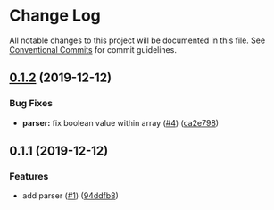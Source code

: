# Change Log

All notable changes to this project will be documented in this file.
See [Conventional Commits](https://conventionalcommits.org) for commit guidelines.

## [0.1.2](https://github.com/devdigital/tson/compare/@tson/parser@0.1.1...@tson/parser@0.1.2) (2019-12-12)


### Bug Fixes

* **parser:** fix boolean value within array ([#4](https://github.com/devdigital/tson/issues/4)) ([ca2e798](https://github.com/devdigital/tson/commit/ca2e7989187f15f26ab487e119a79247a3f43910))





## 0.1.1 (2019-12-12)


### Features

* add parser ([#1](https://github.com/devdigital/tson/issues/1)) ([94ddfb8](https://github.com/devdigital/tson/commit/94ddfb848df1b78d1fdc222fa804dfd680fc32f0))
